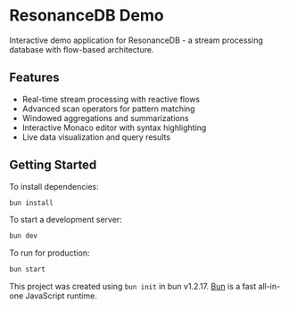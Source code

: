 # ResonanceDB Demo

Interactive demo application for ResonanceDB - a stream processing database with flow-based architecture.

## Features

- Real-time stream processing with reactive flows
- Advanced scan operators for pattern matching
- Windowed aggregations and summarizations
- Interactive Monaco editor with syntax highlighting
- Live data visualization and query results

## Getting Started

To install dependencies:

```bash
bun install
```

To start a development server:

```bash
bun dev
```

To run for production:

```bash
bun start
```

This project was created using `bun init` in bun v1.2.17. [Bun](https://bun.sh) is a fast all-in-one JavaScript runtime.
